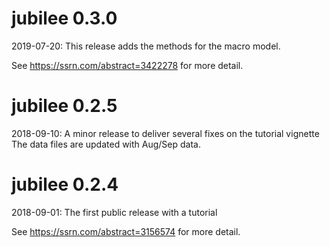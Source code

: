 # jubilee 0.3.0

2019-07-20: This release adds the methods for the macro model.

See https://ssrn.com/abstract=3422278 for more detail.

# jubilee 0.2.5

2018-09-10: A minor release to deliver several fixes on the tutorial vignette
The data files are updated with Aug/Sep data.

# jubilee 0.2.4

2018-09-01: The first public release with a tutorial

See https://ssrn.com/abstract=3156574 for more detail.

